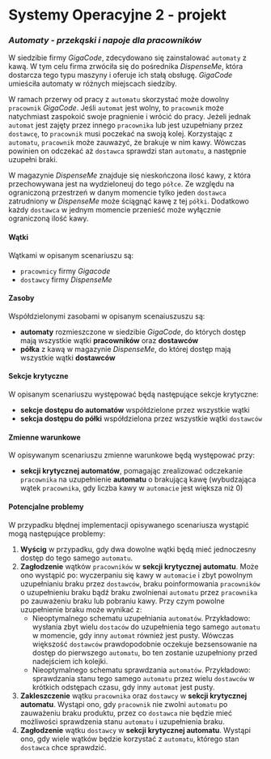 # Systemy Operacyjne 2 - projekt

### _Automaty - przekąski i napoje dla pracowników_
W siedzibie firmy _GigaCode_, zdecydowano się zainstalować `automaty` z kawą. W tym celu firma zrwóciła się do pośrednika _DispenseMe_, która dostarcza tego typu maszyny i oferuje ich stałą obsługę. _GigaCode_ umieściła automaty w różnych miejscach siedziby.

W ramach przerwy od pracy z `automatu` skorzystać może dowolny `pracownik` _GigaCode_. Jeśli `automat` jest wolny, to `pracownik` może natychmiast zaspokoić swoje pragnienie i wrócić do pracy. Jeżeli jednak `automat` jest zajęty przez innego `pracownika` lub jest uzupełniany przez `dostawcę`, to `pracownik` musi poczekać na swoją kolej. Korzystając z `automatu`, `pracownik` może zauwazyć, że brakuje w nim kawy. Wówczas powinien on odczekać aż `dostawca` sprawdzi stan `automatu`, a następnie uzupełni braki.

W magazynie _DispenseMe_ znajduje się nieskończona ilosć kawy, z która przechowywana jest na wydzieloneuj do tego `półce`. Ze względu na ograniczoną przestrzeń w danym momencie tylko jeden `dostawca` zatrudniony w _DispenseMe_ może ściągnąć kawę z tej `półki`. Dodatkowo każdy `dostawca` w jednym momencie przenieść może wyłącznie ograniczoną ilość kawy.

#### Wątki
Wątkami w opisanym scenariuszu są:
* `pracownicy` firmy _Gigacode_
* `dostawcy` firmy _DispenseMe_

#### Zasoby
Współdzielonymi zasobami w opisanym scenaiuszuszu są:
* **automaty** rozmieszczone w siedzibie _GigaCode_, do których dostęp mają wszystkie wątki **pracowników** oraz **dostawców**
* **półka** z kawą w magazynie _DispenseMe_, do której dostęp mają wszystkie wątki **dostawców**

#### Sekcje krytyczne
W opisanym scenariuszu występować będą następujące sekcje krytyczne:
* **sekcje dostępu do automatów** współdzielone przez wszystkie wątki
* **sekcja dostępu do półki** współdzielona przez wszystkie wątki `dostawców`

#### Zmienne warunkowe
W opisywanym scenariuszu zmienne warunkowe będą występować przy:
* **sekcji krytycznej automatów**, pomagając zrealizować odczekanie `pracownika` na uzupełnienie **automatu** o brakującą kawę (wybudzająca wątek `pracownika`, gdy liczba kawy w `automacie` jest większa niż 0)

#### Potencjalne problemy
W przypadku błędnej implementacji opisywanego scenariusza wystąpić mogą następujące problemy:
1. **Wyścig** w przypadku, gdy dwa dowolne wątki będą mieć jednoczesny dostęp do tego samego `automatu`.
2. **Zagłodzenie** wątków `pracowników` w **sekcji krytycznej automatu**. Może ono wystąpić po: wyczerpaniu się kawy w `automacie` i zbyt powolnym uzupełnianiu braku przez `dostawców`, braku poinformowania `pracowników` o uzupełnieniu braku bądź braku zwolnienai `automatu` przez `pracownika` po zauważeniu braku lub pobraniu kawy. Przy czym powolne uzupełnienie braku może wynikać z:
    * Nieoptymalnego schematu uzupełniania `automatów`. Przykładowo: wysłania zbyt wielu `dostaców` do uzupełnienia tego samego `automatu` w momencie, gdy inny `automat` również jest pusty. Wówczas większość `dostawców` prawdopodobnie oczekuje bezsensowanie na dostęp do pierwszego `automatu`, bo ten zostanie uzupełniony przed nadejściem ich kolejki. 
    * Nieoptymalnego schematu sprawdzania `automatów`. Przykładowo: sprawdzania stanu tego samego `automatu` przez wielu `dostawców` w krótkich odstępach czasu, gdy inny `automat` jest pusty.
3. **Zakleszczenie** wątku `pracownika` oraz `dostawcy` w **sekcji krytycznej automatu**. Wystąpi ono, gdy `pracownik` nie zwolni `automatu` po zauważeniu braku produktu, przez co `dostawca` nie będzie mieć możliwości sprawdzenia stanu `automatu` i uzupełnienia braku.
4. **Zagłodzenie** wątku `dostawcy` w **sekcji krytycznej automatu**. Wystąpi ono, gdy wiele wątków będzie korzystać z `automatu`, którego stan `dostawca` chce sprawdzić.
